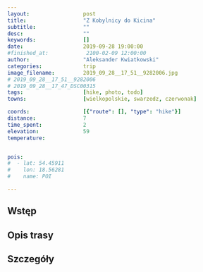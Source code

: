 ```yaml
---
layout:                 post
title:                  "Z Kobylnicy do Kicina"
subtitle:               ""
desc:                   ""
keywords:               []
date:                   2019-09-28 19:00:00
#finished_at:            2100-02-09 12:00:00
author:                 "Aleksander Kwiatkowski"
categories:             trip
image_filename:         2019_09_28__17_51__9282006.jpg
# 2019_09_28__17_51__9282006
# 2019_09_28__17_47_DSC00315
tags:                   [hike, photo, todo]
towns:                  [wielkopolskie, swarzedz, czerwonak]

coords:                 [{"route": [], "type": "hike"}]
distance:               7
time_spent:             2
elevation:              59
temperature:            


pois:
#  - lat: 54.45911
#    lon: 18.56281
#    name: POI

---
```



## Wstęp

## Opis trasy

## Szczegóły

